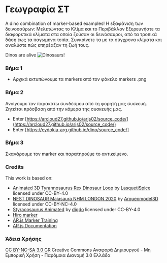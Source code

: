# Γεωγραφία ΣΤ
A dino combination of marker-based examples!
Η εξαφάνιση των δεινοσαύρων: Μελετώντας το Κλίμα και το Περιβάλλον
Εξερευνήστε τα διαφορετικά κλίματα στα οποία ζούσαν οι δεινόσαυροι, από τα τροπικά δάση έως τα παγωμένα τοπία. Συγκρίνετε τα με τα σύγχρονα κλίματα και αναλύστε πώς επηρέαζαν τη ζωή τους.

Dinos are alive
![Dinosaurs!](./assets/dinosaur_AR_l.gif)

### Βήμα 1
* Αρχικά εκτυπώνουμε τα markers από τον φάκελο markers .png

### Βήμα 2 
Ανοίγουμε τον παρακάτω συνδέσμου από τη φορητή μας συσκευή. Ζητείται πρόσβαση από την κάμερα της συσκευής μας.
* Enter [https://arcloud27.github.io/arjs02/source_code/](https://arcloud27.github.io/arjs02/source_code/)
* Enter [https://eydokia-arg.github.io/dino/source_code/]
  
  
### Βήμα 3
Σκανάρουμε τον marker και παρατηρούμε το αντικείμενο.

### Credits
This work is based on:
* [Animated 3D Tyrannosaurus Rex Dinosaur Loop](https://sketchfab.com/3d-models/animated-3d-tyrannosaurus-rex-dinosaur-loop-5339a88494084a98bd2bb1104a7f48f0) by [LasquetiSpice](https://sketchfab.com/LasquetiSpice) licensed under CC-BY-4.0
* [NEST DINOSAUR Maiasaura NHM LONDON 2020](https://sketchfab.com/3d-models/nest-dinosaur-maiasaura-nhm-london-2020-c3e820ea21e141668cfe39b6196ce1b0) by [Arqueomodel3D](https://sketchfab.com/juanbrualla) licensed under CC-BY-NC-4.0
* [Styracosaurus Animated](https://sketchfab.com/3d-models/styracosaurus-animated-041907c3555f4b56842c5fe7ed045342) by [digdo](https://sketchfab.com/digdo) licensed under CC-BY-4.0 
* [Hiro marker](https://commons.wikimedia.org/wiki/File:Hiro_marker_ARjs.png)
* [AR.js Marker Training](https://jeromeetienne.github.io/AR.js/three.js/examples/marker-training/examples/generator.html)
* [AR.js Documentation](https://ar-js-org.github.io/AR.js-Docs/)

### Άδεια Χρήσης
[CC BY-NC-SA 3.0 GR](https://creativecommons.org/licenses/by/3.0/deed.el) 
Creative Commons Αναφορά Δημιουργού - Μη Εμπορική Χρήση - Παρόμοια Διανομή 3.0 Ελλάδα
